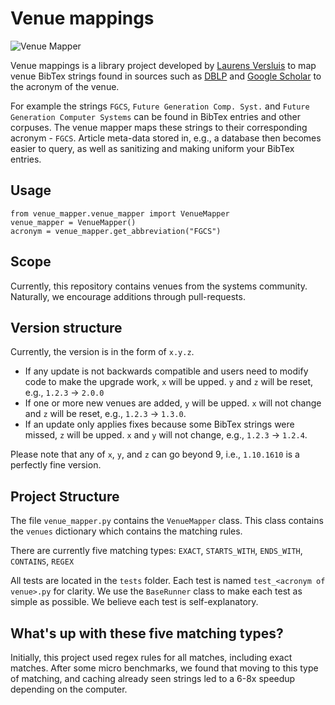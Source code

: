 # Venue mappings
![Venue Mapper](https://github.com/atlarge-research/venue_mappings/workflows/Venue%20Mapper/badge.svg)

Venue mappings is a library project developed by [Laurens Versluis](https://github.com/lfdversluis/) to map venue BibTex strings found in sources such as [DBLP](dblp.uni-trier.de/) and [Google Scholar](scholar.google.com/) to the acronym of the venue.

For example the strings `FGCS`, `Future Generation Comp. Syst.` and `Future Generation Computer Systems` can be found in BibTex entries and other corpuses. The venue mapper maps these strings to their corresponding acronym -  `FGCS`.
Article meta-data stored in, e.g., a database then becomes easier to query, as well as sanitizing and making uniform your BibTex entries.  

## Usage
```
from venue_mapper.venue_mapper import VenueMapper
venue_mapper = VenueMapper()
acronym = venue_mapper.get_abbreviation("FGCS")
```

## Scope
Currently, this repository contains venues from the systems community.
Naturally, we encourage additions through pull-requests.

## Version structure
Currently, the version is in the form of `x.y.z`.
- If any update is not backwards compatible and users need to modify code to make the upgrade work, `x` will be upped. `y` and `z` will be reset, e.g., `1.2.3` -> `2.0.0`
- If one or more new venues are added, `y` will be upped. `x` will not change and `z` will be reset, e.g., `1.2.3` -> `1.3.0`.
- If an update only applies fixes because some BibTex strings were missed, `z` will be upped. `x` and `y` will not change, e.g., `1.2.3` -> `1.2.4`.

Please note that any of `x`, `y`, and `z` can go beyond 9, i.e., `1.10.1610` is a perfectly fine version.

## Project Structure
The file `venue_mapper.py` contains the `VenueMapper` class.
This class contains the `venues` dictionary which contains the matching rules.

There are currently five matching types: `EXACT`, `STARTS_WITH`, `ENDS_WITH`, `CONTAINS`, `REGEX`

All tests are located in the `tests` folder. Each test is named `test_<acronym of venue>.py` for clarity.
We use the `BaseRunner` class to make each test as simple as possible. We believe each test is self-explanatory.

## What's up with these five matching types?
Initially, this project used regex rules for all matches, including exact matches.
After some micro benchmarks, we found that moving to this type of matching, and caching already seen strings led to a 6-8x speedup depending on the computer.
